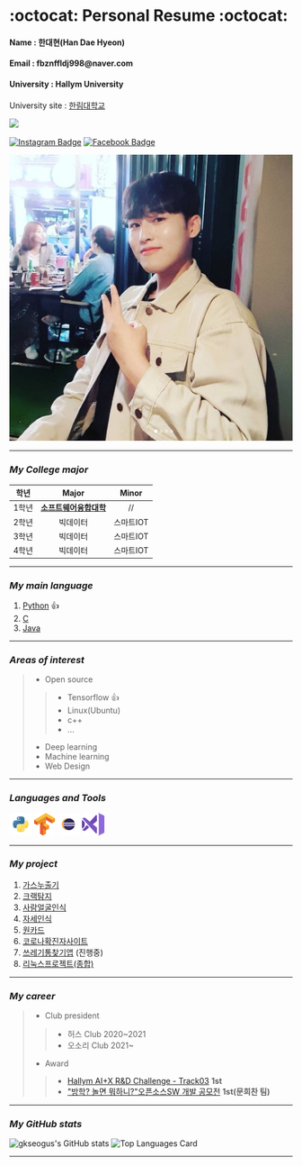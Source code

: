 # :octocat: **Personal Resume :octocat:**
<h4> Name : 한대현(Han Dae Hyeon) </h4>
<h4> Email : fbznffldj998@naver.com </h4>
<h4> University : Hallym University </h4>

University site : [한림대학교][hallym]  


<img src="https://img.shields.io/github/followers/gkseogus?style=social">

[![Instagram Badge](https://img.shields.io/badge/-Instagram-dd2a7b?style=flat-square&logo=instagram&logoColor=white&link=https://www.instagram.com/hf1_00/)](https://www.instagram.com/hf1_00/)
[![Facebook Badge](https://img.shields.io/badge/-Facebook-1877f2?style=flat-square&logo=facebook&logoColor=white&link=https://www.facebook.com/profile.php?id=100007702273888)](https://www.facebook.com/profile.php?id=100007702273888) 

![my icon](/Myicon.PNG)

-----------------------

### *My College major*
|학년|Major|Minor|
|:---:|:---:|:---:|
|1학년|**[소프트웨어융합대학](https://www.hallym.ac.kr/hallym_univ/sub01/cP14.html)**|//|
|2학년|빅데이터|스마트IOT|
|3학년|빅데이터|스마트IOT|
|4학년|빅데이터|스마트IOT|

-----------------------

### *My main language*
1. [Python][Python] 👍
2. [C][VScode]
3. [Java][Java]

-----------------------

### *Areas of interest*
> * Open source
>> *  Tensorflow 👍
>> *  Linux(Ubuntu)
>> *  c++
>> * ...
> *  Deep learning
> *  Machine learning
> *  Web Design

-----------------------

### *Languages and Tools*
<code><img height="40" src="https://github.com/gkseogus/RESUME/blob/main/Python_icon.png"></code>
<code><img height="40" src="https://github.com/gkseogus/RESUME/blob/main/TF_icon.png"></code>
<code><img height="40" src="https://github.com/gkseogus/RESUME/blob/main/Eclipse_icon.png"></code>
<code><img height="40" src="https://github.com/gkseogus/RESUME/blob/main/VScode_icon.png"></code>

-----------------------

### *My project*
1. [가스누출기](https://github.com/gkseogus/GasLeak_Detector)
2. [크랙탐지](https://github.com/gkseogus/DeepLearning_CreakDetection)
3. [사람얼굴인식](https://github.com/gkseogus/Video_processing_project)
4. [자세인식](https://github.com/gkseogus/Human-Activity)
5. [원카드](https://github.com/gkseogus/OneCard_Project)
6. [코로나확진자사이트](https://github.com/gkseogus/Corona-related-projects)
7. [쓰레기통찾기앱](https://github.com/gkseogus/trashcan) (진행중)
8. [리눅스프로젝트(종합)](https://github.com/gkseogus/LinuxProject)

-----------------------

### *My career*
> * Club president
>> *  허스 Club 2020~2021
>> *  오소리 Club 2021~
> * Award
>> * [Hallym AI+X R&D Challenge - Track03](https://www.kaggle.com/c/hallym-2021-1-aicomp03) **1st**
>> * ["방학? 놀면 뭐하니?"오픈소스SW 개발 공모전](https://hlsw.hallym.ac.kr/index.php?mt=page&mp=5_2&mm=oxbbs&oxid=2&cpage=1&key=&val=&CAT_ID=0&BID=492&cmd=view) **1st(문희찬 팀)**

-----------------------

### *My GitHub stats*
![gkseogus's GitHub stats](https://github-readme-stats.vercel.app/api?username=gkseogus&show_icons=true&theme=radical)
![Top Languages Card](https://github-readme-stats.vercel.app/api/top-langs/?username=gkseogus&layout=compact)

-----------------------

[hallym]: https://www.hallym.ac.kr
[Python]: https://www.python.org
[VScode]: https://code.visualstudio.com
[Java]: https://www.java.com/ko
